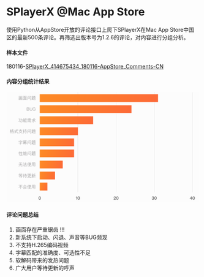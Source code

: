 # SPlayerX @Mac App Store

使用Python从AppStore开放的评论接口上爬下SPlayerX在Mac App Store中国区的最新500条评论。再筛选出版本号为1.2.6的评论，对内容进行分组分析。

#### 样本文件

180116-[SPlayerX_414675434_180116-AppStore_Comments-CN](https://docs.google.com/spreadsheets/d/1YI-bn4i2uqdDroGXP8J5Nc0qNQ6KUhKVGEhlBZ2Bud4/edit?usp=sharing)

#### 内容分组统计结果

![SPlayerX-AppStore_Comments_Content_Analysis](https://github.com/lilacvapor/SPlayer/raw/master/img/SPlayerX-AppStore_Comments_Content_Analysis.png)

#### 评论问题总结

1. 画面存在严重锯齿 !!!
2. 新系统下启动、闪退、声音等BUG频现
3. 不支持H.265编码视频
4. 字幕匹配的准确度、可选性不足
5. 软解码带来的发热问题
6. 广大用户等待更新的呼声